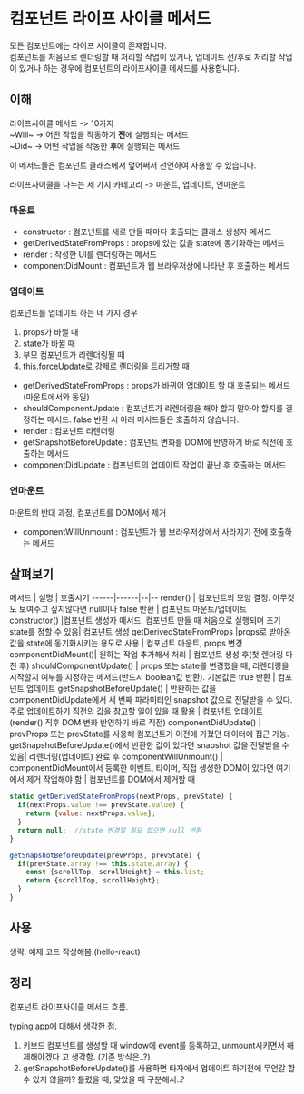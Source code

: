 # 컴포넌트 라이프 사이클 메서드

모든 컴포넌트에는 라이프 사이클이 존재합니다.  
컴포넌트를 처음으로 렌더링할 때 처리할 작업이 있거나, 업데이트 전/후로 처리할 작업이 있거나 하는 경우에 컴포넌트의 라이프사이클 메서드를 사용합니다.

## 이해

라이프사이클 메서드 -> 10가지  
~Will~ -> 어떤 작업을 작동하기 **전**에 실행되는 메서드  
~Did~ -> 어떤 작업을 작동한 **후**에 실행되는 메서드  

이 메서드들은 컴포넌트 클래스에서 덮어써서 선언하여 사용할 수 있습니다.

라이프사이클을 나누는 세 가지 카테고리 -> 마운트, 업데이트, 언마운트

### 마운트

- constructor : 컴포넌트를 새로 만들 때마다 호출되는 클래스 생성자 메서드
- getDerivedStateFromProps : props에 있는 값을 state에 동기화하는 메서드
- render : 작성한 UI를 렌더링하는 메서드
- componentDidMount : 컴포넌트가 웹 브라우저상에 나타난 후 호출하는 메서드

### 업데이트

컴포넌트를 업데이트 하는 네 가지 경우
1. props가 바뀔 때
2. state가 바뀔 때
3. 부모 컴포넌트가 리렌더링될 때
4. this.forceUpdate로 강제로 렌더링을 트리거할 때

- getDerivedStateFromProps : props가 바뀌어 업데이트 할 때 호출되는 메서드(마운트에서와 동일)
- shouldComponentUpdate : 컴포넌트가 리렌더링을 해야 할지 말아야 할지를 결정하는 메서드. false 반환 시 아래 메서드들은 호출하지 않습니다.
- render : 컴포넌트 리렌더링
- getSnapshotBeforeUpdate : 컴포넌트 변화를 DOM에 반영하기 바로 직전에 호출하는 메서드
- componentDidUpdate : 컴포넌트의 업데이트 작업이 끝난 후 호출하는 메서드

### 언마운트

마운트의 반대 과정, 컴포넌트를 DOM에서 제거

- componentWillUnmount : 컴포넌트가 웹 브라우저상에서 사라지기 전에 호출하는 메서드

## 살펴보기

메서드 | 설명    | 호출시기
------|------|--|--
render() | 컴포넌트의 모양 결정. 아무것도 보여주고 싶지않다면 null이나 false 반환 | 컴포넌트 마운트/업데이트
constructor() |컴포넌트 생성자 메서드. 컴포넌트 만들 때 처음으로 실행되며 초기 state를 정할 수 있음| 컴포넌트 생성
getDerivedStateFromProps |props로 받아온 값을 state에 동기화시키는 용도로 사용 | 컴포넌트 마운트, props 변경
componentDidMount()| 원하는 작업 추가해서 처리 | 컴포넌트 생성 후(첫 렌더링 마친 후)
shouldComponentUpdate() | props 또는 state를 변경했을 때, 리렌더링을 시작할지 여부를 지정하는 메서드(반드시 boolean값 반환). 기본값은 true 반환 | 컴포넌트 업데이트
getSnapshotBeforeUpdate() | 반환하는 값을 componentDidUpdate에서 세 번째 파라미터인 snapshot 값으로 전달받을 수 있다. 주로 업데이트하기 직전의 값을 참고할 일이 있을 때 활용 | 컴포넌트 업데이트(render() 직후 DOM 변화 반영하기 바로 직전)
componentDidUpdate() | prevProps 또는 prevState를 사용해 컴포넌트가 이전에 가졌던 데이터에 접근 가능. getSnapshotBeforeUpdate()에서 반환한 값이 있다면 snapshot 값을 전달받을 수 있음| 리렌더링(업데이트) 완료 후
componentWillUnmount() | componentDidMount에서 등록한 이벤트, 타이머, 직접 생성한 DOM이 있다면 여기에서 제거 작업해야 함 | 컴포넌트를 DOM에서 제거할 때


```js
static getDerivedStateFromProps(nextProps, prevState) {
  if(nextProps.value !== prevState.value) {
    return {value: nextProps.value};
  }
  return null;  //state 변경할 필요 없으면 null 반환
}
```

```js
getSnapshotBeforeUpdate(prevProps, prevState) {
  if(prevState.array !== this.state.array) {
    const {scrollTop, scrollHeight} = this.list;
    return {scrollTop, scrollHeight};
  }
}
```

## 사용

생략. 예제 코드 작성해봄.(hello-react)

## 정리

컴포넌트 라이프사이클 메서드 흐름.

typing app에 대해서 생각한 점.  
1. 키보드 컴포넌트를 생성할 때 window에 event를 등록하고, unmount시키면서 해제해야겠다 고 생각함. (기존 방식은..?)
2. getSnapshotBeforeUpdate()를 사용하면 타자에서 업데이트 하기전에 무언갈 할 수 있지 않을까? 틀렸을 때, 맞았을 때 구분해서..?